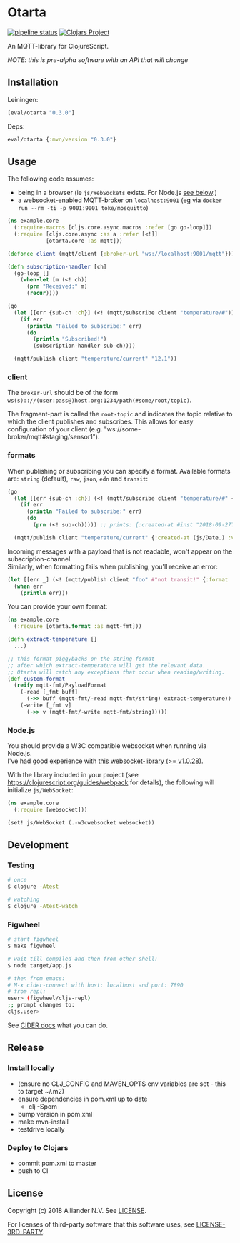 # Otarta

[![pipeline status](https://gitlab.com/eval/otarta/badges/master/pipeline.svg)](https://gitlab.com/eval/otarta/commits/master)
[![Clojars Project](https://img.shields.io/clojars/v/eval/otarta.svg)](https://clojars.org/eval/otarta)


An MQTT-library for ClojureScript.

_NOTE: this is pre-alpha software with an API that will change_

## Installation

Leiningen:
```clojure
[eval/otarta "0.3.0"]
```

Deps:
```clojure
eval/otarta {:mvn/version "0.3.0"}
```

## Usage

The following code assumes:
- being in a browser (ie `js/WebSockets` exists. For Node.js [see below](README.md#nodejs).)
- a websocket-enabled MQTT-broker on `localhost:9001` (eg via `docker run --rm -ti -p 9001:9001 toke/mosquitto`)

```clojure
(ns example.core
  (:require-macros [cljs.core.async.macros :refer [go go-loop]])
  (:require [cljs.core.async :as a :refer [<!]]
            [otarta.core :as mqtt]))

(defonce client (mqtt/client {:broker-url "ws://localhost:9001/mqtt"}))

(defn subscription-handler [ch]
  (go-loop []
    (when-let [m (<! ch)]
      (prn "Received:" m)
      (recur))))

(go
  (let [[err {sub-ch :ch}] (<! (mqtt/subscribe client "temperature/#"))]
    (if err
      (println "Failed to subscribe:" err)
      (do
        (println "Subscribed!")
        (subscription-handler sub-ch))))

  (mqtt/publish client "temperature/current" "12.1"))
```

### client

The `broker-url` should be of the form `ws(s):://(user:pass@)host.org:1234/path(#some/root/topic)`.

The fragment-part is called the `root-topic` and indicates the topic relative to which the client publishes and subscribes. This allows for easy configuration of your client (e.g. "ws://some-broker/mqtt#staging/sensor1").

### formats

When publishing or subscribing you can specify a format. Available formats are: `string` (default), `raw`, `json`, `edn` and `transit`:
```clojure
(go
  (let [[err {sub-ch :ch}] (<! (mqtt/subscribe client "temperature/#" {:format :transit}))]
    (if err
      (println "Failed to subscribe:" err)
      (do
        (prn (<! sub-ch))))) ;; prints: {:created-at #inst "2018-09-27T13:13:21.932-00:00", :value 12.1}

  (mqtt/publish client "temperature/current" {:created-at (js/Date.) :value 12.1} {:format :transit}))
```

Incoming messages with a payload that is not readable, won't appear on the subscription-channel.  
Similarly, when formatting fails when publishing, you'll receive an error:

```clojure
(let [[err _] (<! (mqtt/publish client "foo" #"not transit!" {:format :transit}))]
  (when err
    (println err)))
```

You can provide your own format:
```clojure
(ns example.core
  (:require [otarta.format :as mqtt-fmt]))

(defn extract-temperature []
  ...)

;; this format piggybacks on the string-format
;; after which extract-temperature will get the relevant data.
;; Otarta will catch any exceptions that occur when reading/writing.
(def custom-format
  (reify mqtt-fmt/PayloadFormat
    (-read [_fmt buff]
      (->> buff (mqtt-fmt/-read mqtt-fmt/string) extract-temperature))
    (-write [_fmt v]
      (->> v (mqtt-fmt/-write mqtt-fmt/string)))))
```

### Node.js

You should provide a W3C compatible websocket when running via Node.js.  
I've had good experience with [this websocket-library (>= v1.0.28)](https://www.npmjs.com/package/websocket).

With the library included in your project (see https://clojurescript.org/guides/webpack for details), the following will initialize `js/WebSocket`:

```clojure
(ns example.core
  (:require [websocket]))

(set! js/WebSocket (.-w3cwebsocket websocket))
```

## Development

### Testing

```bash
# once
$ clojure -Atest

# watching
$ clojure -Atest-watch
```

### Figwheel

```bash
# start figwheel
$ make figwheel

# wait till compiled and then from other shell:
$ node target/app.js

# then from emacs:
# M-x cider-connect with host: localhost and port: 7890
# from repl:
user> (figwheel/cljs-repl)
;; prompt changes to:
cljs.user>
```

See [CIDER docs](https://cider.readthedocs.io/en/latest/interactive_programming/) what you can do.


## Release

### Install locally

- (ensure no CLJ_CONFIG and MAVEN_OPTS env variables are set - this to target ~/.m2)
- ensure dependencies in pom.xml up to date
  - clj -Spom
- bump version in pom.xml
- make mvn-install
- testdrive locally

### Deploy to Clojars

- commit pom.xml to master
- push to CI


## License

Copyright (c) 2018 Alliander N.V. See [LICENSE](./LICENSE).

For licenses of third-party software that this software uses, see [LICENSE-3RD-PARTY](./LICENSE-3RD-PARTY).
